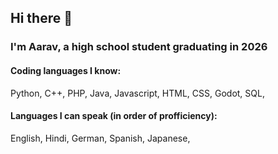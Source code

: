 ## Hi there 👋
### I'm Aarav, a high school student graduating in 2026
#### Coding languages I know:
Python,
C++,
PHP,
Java,
Javascript,
HTML,
CSS,
Godot,
SQL,

#### Languages I can speak (in order of profficiency):
English,
Hindi,
German,
Spanish,
Japanese,
<!--
**ProbablyAarav/ProbablyAarav** is a ✨ _special_ ✨ repository because its `README.md` (this file) appears on your GitHub profile.

Here are some ideas to get you started:

- 🔭 I’m currently working on ...
- 🌱 I’m currently learning ...
- 👯 I’m looking to collaborate on ...
- 🤔 I’m looking for help with ...
- 💬 Ask me about ...
- 📫 How to reach me: ...
- 😄 Pronouns: ...
- ⚡ Fun fact: ...
-->

